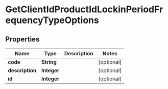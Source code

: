 

# GetClientIdProductIdLockinPeriodFrequencyTypeOptions


## Properties

| Name | Type | Description | Notes |
|------------ | ------------- | ------------- | -------------|
|**code** | **String** |  |  [optional] |
|**description** | **Integer** |  |  [optional] |
|**id** | **Integer** |  |  [optional] |



